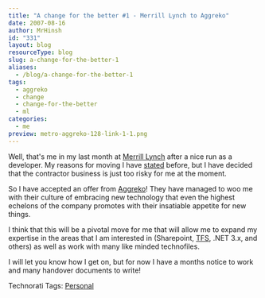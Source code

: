 ```yaml
---
title: "A change for the better #1 - Merrill Lynch to Aggreko"
date: 2007-08-16
author: MrHinsh
id: "331"
layout: blog
resourceType: blog
slug: a-change-for-the-better-1
aliases:
  - /blog/a-change-for-the-better-1
tags:
  - aggreko
  - change
  - change-for-the-better
  - ml
categories:
  - me
preview: metro-aggreko-128-link-1-1.png
---
```


Well, that's me in my last month at [Merrill Lynch](http://www.ml.com/) after a nice run as a developer. My reasons for moving I have [stated](http://blog.hinshelwood.com/archive/2007/07/16/Its-that-time-again.aspx) before, but I have decided that the contractor business is just too risky for me at the moment.

So I have accepted an offer from [Aggreko](http://www.aggreko.co.uk/)! They have managed to woo me with their culture of embracing new technology that even the highest echelons of the company promotes with their insatiable appetite for new things.

I think that this will be a pivotal move for me that will allow me to expand my expertise in the areas that I am interested in (Sharepoint, [TFS](http://msdn2.microsoft.com/en-us/teamsystem/aa718934.aspx "Team Foundation Server"), .NET 3.x, and others) as well as work with many like minded technofiles.

I will let you know how I get on, but for now I have a months notice to work and many handover documents to write!

Technorati Tags: [Personal](http://technorati.com/tags/Personal)
